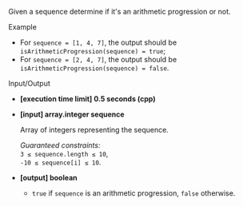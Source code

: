 
Given a sequence determine if it's an  arithmetic progression  or not.

Example

-   For  `sequence = [1, 4, 7]`, the output should be  
    `isArithmeticProgression(sequence) = true`;
-   For  `sequence = [2, 4, 7]`, the output should be  
    `isArithmeticProgression(sequence) = false`.

Input/Output

-   **[execution time limit] 0.5 seconds (cpp)**
    
-   **[input] array.integer sequence**
    
    Array of integers representing the sequence.
    
    _Guaranteed constraints:_  
    `3 ≤ sequence.length ≤ 10`,  
    `-10 ≤ sequence[i] ≤ 10`.
    
-   **[output] boolean**
    
    -   `true`  if  `sequence`  is an arithmetic progression,  `false`  otherwise.